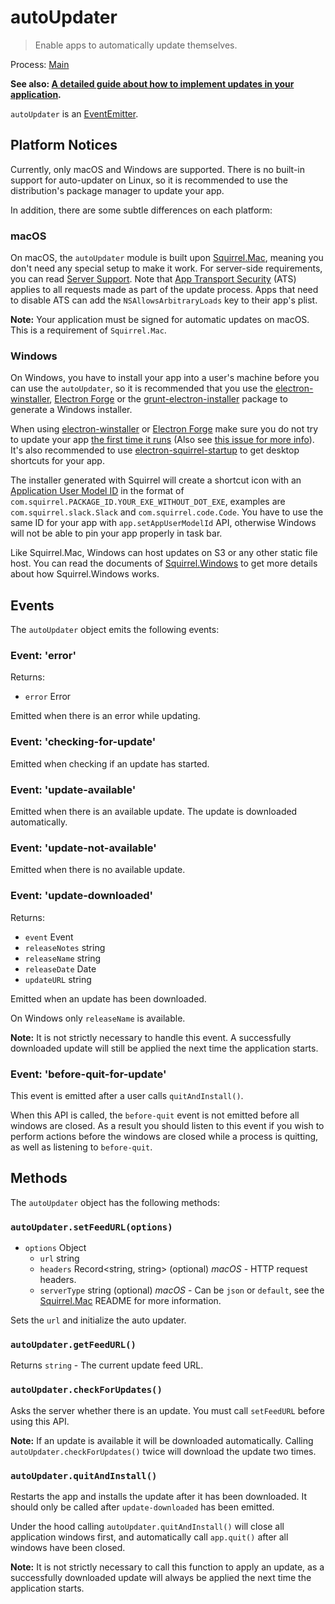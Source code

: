 # autoUpdater

> Enable apps to automatically update themselves.

Process: [Main](../glossary.md#main-process)

**See also: [A detailed guide about how to implement updates in your application](../tutorial/updates.md).**

`autoUpdater` is an [EventEmitter][event-emitter].

## Platform Notices

Currently, only macOS and Windows are supported. There is no built-in support
for auto-updater on Linux, so it is recommended to use the
distribution's package manager to update your app.

In addition, there are some subtle differences on each platform:

### macOS

On macOS, the `autoUpdater` module is built upon [Squirrel.Mac][squirrel-mac],
meaning you don't need any special setup to make it work. For server-side
requirements, you can read [Server Support][server-support]. Note that [App
Transport Security](https://developer.apple.com/library/content/documentation/General/Reference/InfoPlistKeyReference/Articles/CocoaKeys.html#//apple_ref/doc/uid/TP40009251-SW35) (ATS) applies to all requests made as part of the
update process. Apps that need to disable ATS can add the
`NSAllowsArbitraryLoads` key to their app's plist.

**Note:** Your application must be signed for automatic updates on macOS.
This is a requirement of `Squirrel.Mac`.

### Windows

On Windows, you have to install your app into a user's machine before you can
use the `autoUpdater`, so it is recommended that you use the
[electron-winstaller][installer-lib], [Electron Forge][electron-forge-lib] or the [grunt-electron-installer][installer] package to generate a Windows installer.

When using [electron-winstaller][installer-lib] or [Electron Forge][electron-forge-lib] make sure you do not try to update your app [the first time it runs](https://github.com/electron/windows-installer#handling-squirrel-events) (Also see [this issue for more info](https://github.com/electron/electron/issues/7155)). It's also recommended to use [electron-squirrel-startup](https://github.com/mongodb-js/electron-squirrel-startup) to get desktop shortcuts for your app.

The installer generated with Squirrel will create a shortcut icon with an
[Application User Model ID][app-user-model-id] in the format of
`com.squirrel.PACKAGE_ID.YOUR_EXE_WITHOUT_DOT_EXE`, examples are
`com.squirrel.slack.Slack` and `com.squirrel.code.Code`. You have to use the
same ID for your app with `app.setAppUserModelId` API, otherwise Windows will
not be able to pin your app properly in task bar.

Like Squirrel.Mac, Windows can host updates on S3 or any other static file host.
You can read the documents of [Squirrel.Windows][squirrel-windows] to get more details
about how Squirrel.Windows works.

## Events

The `autoUpdater` object emits the following events:

### Event: 'error'

Returns:

* `error` Error

Emitted when there is an error while updating.

### Event: 'checking-for-update'

Emitted when checking if an update has started.

### Event: 'update-available'

Emitted when there is an available update. The update is downloaded
automatically.

### Event: 'update-not-available'

Emitted when there is no available update.

### Event: 'update-downloaded'

Returns:

* `event` Event
* `releaseNotes` string
* `releaseName` string
* `releaseDate` Date
* `updateURL` string

Emitted when an update has been downloaded.

On Windows only `releaseName` is available.

**Note:** It is not strictly necessary to handle this event. A successfully
downloaded update will still be applied the next time the application starts.

### Event: 'before-quit-for-update'

This event is emitted after a user calls `quitAndInstall()`.

When this API is called, the `before-quit` event is not emitted before all windows are closed. As a result you should listen to this event if you wish to perform actions before the windows are closed while a process is quitting, as well as listening to `before-quit`.

## Methods

The `autoUpdater` object has the following methods:

### `autoUpdater.setFeedURL(options)`

* `options` Object
  * `url` string
  * `headers` Record\<string, string\> (optional) _macOS_ - HTTP request headers.
  * `serverType` string (optional) _macOS_ - Can be `json` or `default`, see the [Squirrel.Mac][squirrel-mac]
    README for more information.

Sets the `url` and initialize the auto updater.

### `autoUpdater.getFeedURL()`

Returns `string` - The current update feed URL.

### `autoUpdater.checkForUpdates()`

Asks the server whether there is an update. You must call `setFeedURL` before
using this API.

**Note:** If an update is available it will be downloaded automatically.
Calling `autoUpdater.checkForUpdates()` twice will download the update two times.

### `autoUpdater.quitAndInstall()`

Restarts the app and installs the update after it has been downloaded. It
should only be called after `update-downloaded` has been emitted.

Under the hood calling `autoUpdater.quitAndInstall()` will close all application
windows first, and automatically call `app.quit()` after all windows have been
closed.

**Note:** It is not strictly necessary to call this function to apply an update,
as a successfully downloaded update will always be applied the next time the
application starts.

[squirrel-mac]: https://github.com/Squirrel/Squirrel.Mac
[server-support]: https://github.com/Squirrel/Squirrel.Mac#server-support
[squirrel-windows]: https://github.com/Squirrel/Squirrel.Windows
[installer]: https://github.com/electron-archive/grunt-electron-installer
[installer-lib]: https://github.com/electron/windows-installer
[electron-forge-lib]: https://github.com/electron/forge
[app-user-model-id]: https://learn.microsoft.com/en-us/windows/win32/shell/appids
[event-emitter]: https://nodejs.org/api/events.html#events_class_eventemitter
